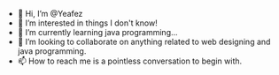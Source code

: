 - 👋 Hi, I’m @Yeafez
- 👀 I’m interested in things I don't know!
- 🌱 I’m currently learning java programming...
- 💞️ I’m looking to collaborate on anything related to web designing and java programming.
- 📫 How to reach me is a pointless conversation to begin with.
<!---
Yeafez/Yeafez is a ✨ special ✨ repository because its `README.md` (this file) appears on your GitHub profile.
You can click the Preview link to take a look at your changes.
--->
